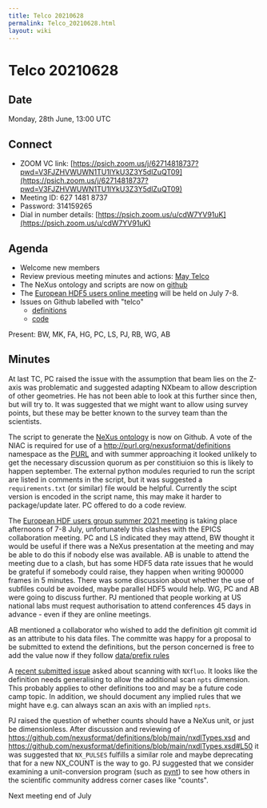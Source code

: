 ```yaml
---
title: Telco 20210628
permalink: Telco_20210628.html
layout: wiki
---
```

Telco 20210628
==============

Date
----

Monday, 28th June, 13:00 UTC

<!-- end of autogeneration -->

Connect
-------
* ZOOM VC link: [https://psich.zoom.us/j/62714818737?pwd=V3FJZHVWUWN1TU1IYkU3Z3Y5dlZuQT09](https://psich.zoom.us/j/62714818737?pwd=V3FJZHVWUWN1TU1IYkU3Z3Y5dlZuQT09)
* Meeting ID:   627 1481 8737
* Password:     314159265
* Dial in number details: [https://psich.zoom.us/u/cdW7YV91uK](https://psich.zoom.us/u/cdW7YV91uK)


Agenda
------
   * Welcome new members
   * Review previous meeting minutes and actions: [May Telco](Telco_20210505.md)
   * The NeXus ontology and scripts are now on [github](https://github.com/nexusformat/NeXusOntology)
   * The [European HDF5 users online meeting](https://www.hdfgroup.org/hug/europeanhug21/) will be held on July 7-8.
   * Issues on Github labelled with "telco"
     * [definitions](https://github.com/nexusformat/definitions/issues?q=is%3Aopen+is%3Aissue+label%3Atelco)
     * [code](https://github.com/nexusformat/code/issues?q=is%3Aopen+is%3Aissue+label%3Atelco)

Present: BW, MK, FA, HG, PC, LS, PJ, RB, WG, AB

Minutes
-------

At last TC, PC raised the issue with the assumption that beam lies on the Z-axis was problematic and suggested adapting NXbeam to allow description of other geometries. He has not been able to look at this further since then, but will try to. It was suggested that we might want to allow using survey points, but these may be better known to the survey team than the scientists.  

The script to generate the [NeXus ontology](https://github.com/nexusformat/NeXusOntology) is now on Github. A vote of the NIAC is required for use of a   http://purl.org/nexusformat/definitions namespace as the [PURL](https://en.wikipedia.org/wiki/Persistent_uniform_resource_locator) and with summer approaching it looked unlikely to get the necessary discussion quorum as per constitiuion so this is likely to happen september. The external python modules requried to run the script are listed in comments in the script, but it was suggested a `requirements.txt` (or similar) file would be helpful. Currently the scipt version is encoded in the script name, this may make it harder to package/update later. PC offered to do a code review. 

The [European HDF users group summer 2021 meeting](https://www.hdfgroup.org/hug/europeanhug21/) is taking place afternoons of 7-8 July, unfortunately this clashes with the EPICS collaboration meeting. PC and LS indicated they may attend, BW thought it would be useful if there was a NeXus presentation at the meeting and may be able to do this if nobody else was available. AB is unable to attend the meeting due to a clash, but has some HDF5 data rate issues that he would be grateful if somebody could raise, they happen when writing 900000 frames in 5 minutes. There was some discussion about whether the use of subfiles could be avoided, maybe parallel HDF5 would help. WG, PC and AB were going to discuss further. PJ mentioned that people working at US national labs must request authorisation to attend conferences 45 days in advance - even if they are online meetings.

AB mentioned a collaborator who wished to add the definition git commit id as an attribute to his data files. The committe was happy for a proposal to be submitted to extend the definitions, but the person concerned is free to add the value now if they follow [data/prefix rules](https://manual.nexusformat.org/datarules.html#index-4)

A [recent submitted issue](https://github.com/nexusformat/definitions/issues/933) asked about scanning with `NXfluo`. It looks like the definition needs generalising to allow the additional scan `npts` dimension. This probably applies to other definitions too and may be a future code camp topic. In addition, we should document any implied rules that we might have e.g. can always scan an axis with an implied `npts`.

PJ raised the question of whether counts should have a NeXus unit, or just be dimensionless. After discussion and reviewing of https://github.com/nexusformat/definitions/blob/main/nxdlTypes.xsd and https://github.com/nexusformat/definitions/blob/main/nxdlTypes.xsd#L50 it was suggested that `NX_PULSES` fulfills a similar role and maybe deprecating that for a new NX_COUNT is the way to go. PJ suggested that we consider examining a unit-conversion program (such as [pynt](https://github.com/rags/pynt)) to see how others in the scientific community address corner cases like "counts".

Next meeting end of July
